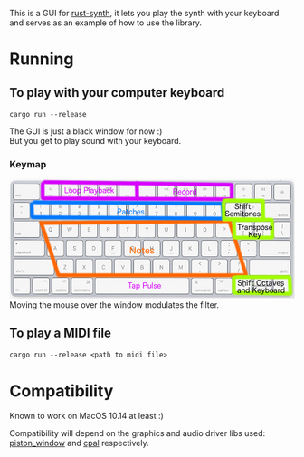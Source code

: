 
This is a GUI for [rust-synth](https://github.com/vitobasso/rust-synth), 
it lets you play the synth with your keyboard and serves as an example of how to use the library.

# Running

## To play with your computer keyboard
```
cargo run --release
```
The GUI is just a black window for now :)   
But you get to play sound with your keyboard.

### Keymap

![keymap](resources/keymap.png)
Moving the mouse over the window modulates the filter.

## To play a MIDI file
```
cargo run --release <path to midi file>
```


# Compatibility

Known to work on MacOS 10.14 at least :)

Compatibility will depend on the graphics and audio driver libs used:
[piston_window](https://docs.piston.rs/piston_window/piston_window/)
and [cpal](https://github.com/RustAudio/cpal) respectively.
